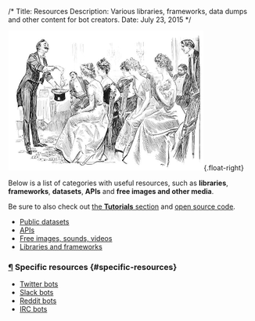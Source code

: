 /*
Title: Resources
Description: Various libraries, frameworks, data dumps and other content for bot creators.
Date: July 23, 2015
*/

![Not sure how this is related to "resources"](/content/images/illustrations/advice-hostess.png){.float-right}

Below is a list of categories with useful resources, such as **libraries**, **frameworks**, **datasets**, **APIs** and **free images and other media**.

Be sure to also check out [the **Tutorials** section](/tutorials) and [open source code](/tag/opensource).

- [Public datasets](/resources/public-datasets)
- [APIs](/resources/apis)
- [Free images, sounds, videos](/resources/free-media)
- [Libraries and frameworks](/resources/libraries-frameworks)

### [¶](#specific-resources) Specific resources {#specific-resources}

- [Twitter bots](/resources/twitterbots)
- [Slack bots](/resources/slackbots)
- [Reddit bots](/resources/redditbots)
- [IRC bots](/resources/irc-bots)

